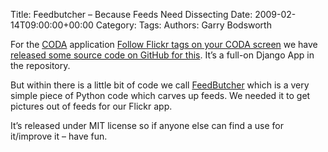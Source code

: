 Title: Feedbutcher &#8211; Because Feeds Need Dissecting
Date: 2009-02-14T09:00:00+00:00
Category: 
Tags: 
Authors: Garry Bodsworth

For the [CODA][1] application [Follow Flickr tags on your CODA screen][2] we have [released some source code on GitHub for this][3]. It&#8217;s a full-on Django App in the repository.

But within there is a little bit of code we call [FeedButcher][4] which is a very simple piece of Python code which carves up feeds. We needed it to get pictures out of feeds for our Flickr app.

It&#8217;s released under MIT license so if anyone else can find a use for it/improve it &#8211; have fun.

 [1]: http://camvine.com/products/coda
 [2]: http://camvine.com/products/coda/support/hints/follow-flickr-tags-your-coda-screen
 [3]: http://github.com/mdales/codaflickrtags/tree/master
 [4]: http://github.com/mdales/codaflickrtags/blob/33b9135d9e68a29a20da6fc85c462f43678e0bc4/feedbutcher.py